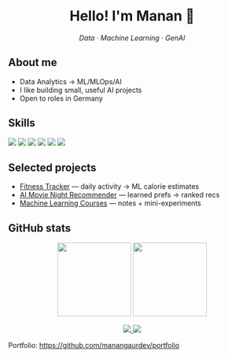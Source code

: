<h1 align="center">Hello! I'm Manan 👋</h1>
<p align="center"><i>Data · Machine Learning · GenAI</i></p>

## About me
- Data Analytics → ML/MLOps/AI
- I like building small, useful AI projects
- Open to roles in Germany

## Skills
<p>
  <img src="https://img.shields.io/badge/Python-3776AB?style=for-the-badge&logo=python&logoColor=white"/>
  <img src="https://img.shields.io/badge/Pandas-150458?style=for-the-badge&logo=pandas&logoColor=white"/>
  <img src="https://img.shields.io/badge/NumPy-013243?style=for-the-badge&logo=numpy&logoColor=white"/>
  <img src="https://img.shields.io/badge/scikit--learn-F7931E?style=for-the-badge&logo=scikitlearn&logoColor=white"/>
  <img src="https://img.shields.io/badge/SQL-336791?style=for-the-badge&logo=postgresql&logoColor=white"/>
  <img src="https://img.shields.io/badge/GitHub%20Actions-2088FF?style=for-the-badge&logo=githubactions&logoColor=white"/>
</p>

## Selected projects
- <a href="https://github.com/manangaurdev/Fitness-Tracker">Fitness Tracker</a> — daily activity → ML calorie estimates
- <a href="https://github.com/manangaurdev/AI-Movie-Night-Recommendation-Tool">AI Movie Night Recommender</a> — learned prefs → ranked recs
- <a href="https://github.com/manangaurdev/Machine-Learning-Courses">Machine Learning Courses</a> — notes + mini-experiments

## GitHub stats
<p align="center">
  <img src="https://github-readme-stats.vercel.app/api?username=manangaurdev&show_icons=true&theme=dark&hide_border=true" height="150"/>
  <img src="https://github-readme-stats.vercel.app/api/top-langs/?username=manangaurdev&layout=compact&theme=dark&hide_border=true" height="150"/>
</p>

<p align="center">
  <a href="https://linkedin.com/in/YOUR-LINKEDIN">
    <img src="https://img.shields.io/badge/LinkedIn-0A66C2?style=for-the-badge&logo=linkedin&logoColor=white"/>
  </a>
  <a href="mailto:manangaurdev27@gmail.com">
    <img src="https://img.shields.io/badge/Email-D14836?style=for-the-badge&logo=gmail&logoColor=white"/>
  </a>
</p>

Portfolio: https://github.com/manangaurdev/portfolio

